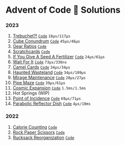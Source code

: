 # Advent of Code 🎄 Solutions

### 2023

1. [Trebuchet?!](./2023/day-1/README.md)
   [`Code`](./2023/day-1/src/lib.rs) `18µs/117µs`
2. [Cube Conundrum](./2023/day-2/README.md) [`Code`](./2023/day-2/src/lib.rs) `45µs/46µs`
3. [Gear Ratios](./2023/day-3/README.md) [`Code`](./2023/day-3/src/lib.rs)
4. [Scratchcards](./2023/day-4/README.md) [`Code`](./2023/day-4/src/lib.rs)
5. [If You Give A Seed A Fertilizer](./2023/day-5/README.md) [`Code`](./2023/day-5/src/lib.rs) `24µs/61µs`
6. [Wait For It](./2023/day-6/README.md) [`Code`](./2023/day-6/src/lib.rs) `73µs/336ns`
7. [Camel Cards](./2023/day-7/README.md) [`Code`](./2023/day-7/src/lib.rs) `34µs/34µs`
8. [Haunted Wasteland](./2023/day-8/README.md) [`Code`](./2023/day-8/src/lib.rs) `34µs/109µs`
9. [Mirage Maintenance](./2023/day-9/README.md) [`Code`](./2023/day-9/src/lib.rs) `28µs/27µs`
10. [Pipe Maze](./2023/day-10/README.md) [`Code`](./2023/day-10/src/lib.rs) `39µs/61µs`
11. [Cosmic Expansion](./2023/day-11/README.md) [`Code`](./2023/day-11/src/lib.rs) `1.5ms/1.5ms`
12. Hot Springs (WIP)
13. [Point of Incidence](./2023/day-13/README.md) [`Code`](./2023/day-13/src/lib.rs) `69µs/71µs`
14. [Parabolic Reflector Dish](./2023/day-14/README.md) [`Code`](./2023/day-14/src/lib.rs) `4µs/10ms`

### 2022

1. [Calorie Counting](./2022/day-1/README.md) [`Code`](./2022/day-1/src/lib.rs)
2. [Rock Paper Scissors](./2022/day-2/README.md) [`Code`](./2022/day-2/src/lib.rs)
3. [Rucksack Reorganization](./2022/day-3/README.md) [`Code`](./2022/day-3/src/lib.rs)
